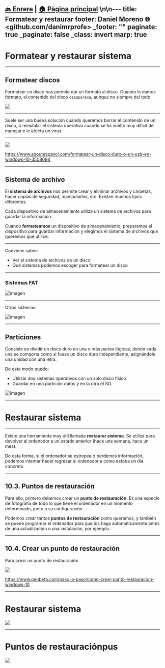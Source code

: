 [🔙 Enrere](../) | [🏠 Pàgina principal](http://danimrprofe.github.io/apuntes/) \n\n---
title: Formatear y restaurar
footer: Daniel Moreno 🌐 <github.com/danimrprofe>
_footer: ""
paginate: true
_paginate: false
_class: invert
marp: true
---

# Formatear y restaurar sistema

---

## Formatear discos

Formatear un disco nos permite dar un formato al disco. Cuando le damos formato, el contenido del disco ``desaparece``, aunque no siempre del todo.

![](img/2023-03-17-08-10-01.png)

---

Suele ser una buena solución cuando queremos borrar el contenido de un disco, o reinstalar el sistema operativo cuando se ha vuelto muy difícil de manejar o le afecta un virus.

---

![](img/2023-03-17-08-11-05.png)

https://www.aboutespanol.com/formatear-un-disco-duro-o-un-usb-en-windows-10-3508094

---

## Sistema de archivo

El **sistema de archivos** nos permite crear y eliminar archivos y carpetas, hacer copias de seguridad, manipularlos, etc. Existen muchos tipos diferentes.

Cada dispositivo de almacenamiento utiliza un sistema de archivos para guardar la información.

Cuando **formateamos** un dispositivo de almacenamiento, preparamos el dispositivo para guardar información y elegimos el sistema de archivos que queremos que utilice.

---

Conviene saber:

- Ver el sistema de archivos de un disco
- Qué sistemas podemos escoger para formatear un disco

---

### Sistemas FAT

![imagen](img/2019-09-17-08-27-47.png)

---

Otros sistemas:

![imagen](img/2019-09-17-08-28-37.png)

---

## Particiones

Consiste en dividir un disco duro en una o más partes lógicas, donde cada una se comporta como si fuese un disco duro independiente, asignándole una unidad con una letra.

De este modo puedo:

- Utilizar dos sistemas operativos con un solo disco físico
- Guardar en una partición datos y en la otra el SO.

![imagen](img/2019-09-17-08-21-39.png)
****

# Restaurar sistema

---

Existe una herramienta muy útil llamada **restaurar sistema**. Se utiliza para devolver al ordenador a un estado anterior (hace una semana, hace un mes).

De esta forma, si el ordenador se estropea o perdemos información, podemos intentar hacer regresar al ordenador a como estaba un día concreto.

---

## 10.3. Puntos de restauración

Para ello, primero debemos crear un **punto de restauración**. Es una especie de fotografía de todo lo que tiene el ordenador en un momento determinado, junto a su configuración.

Podemos crear tantos **puntos de restauración** como queramos, y también se puede programar el ordenador para que los haga automáticamente antes de una actualización o una instalación, por ejemplo.

---

## 10.4. Crear un punto de restauración

Para crear un punto de restauración

![](img/2023-03-17-08-11-25.png)

https://www.genbeta.com/paso-a-paso/como-crear-punto-restauracion-windows-10

---

# Restaurar sistema

![](img/2023-03-17-08-12-21.png)

---

# Puntos de restauraciónpus

![](img/2023-03-17-08-12-46.png)